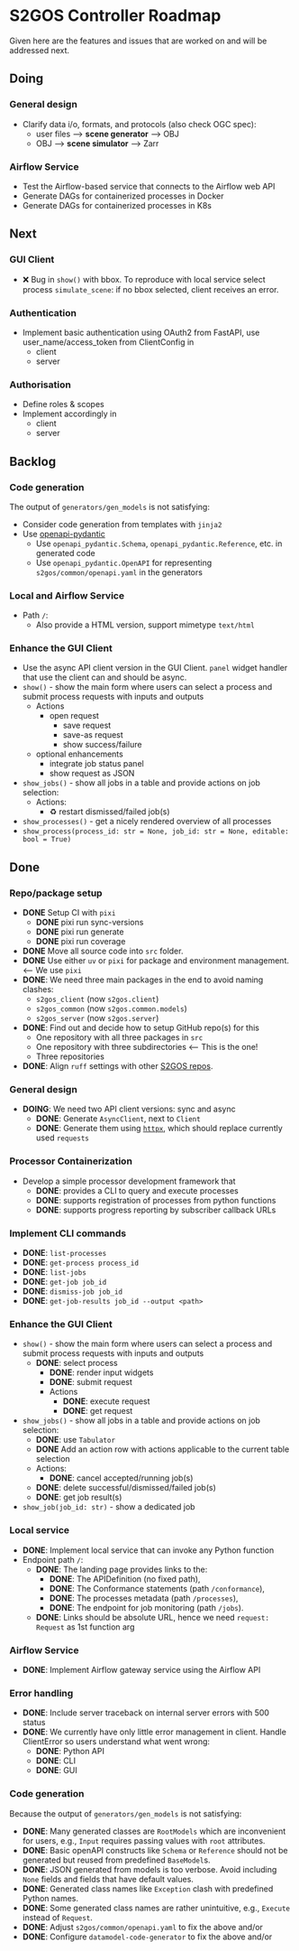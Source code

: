 # S2GOS Controller Roadmap

Given here are the features and issues that are worked on and will be addressed next.

## Doing

### General design

- Clarify data i/o, formats, and protocols (also check OGC spec):
    - user files --> **scene generator** --> OBJ
    - OBJ --> **scene simulator** --> Zarr 

### Airflow Service

- Test the Airflow-based service that connects to the Airflow web API
- Generate DAGs for containerized processes in Docker
- Generate DAGs for containerized processes in K8s

## Next

### GUI Client

- ❌ Bug in `show()` with bbox. To reproduce with local service
  select process `simulate_scene`: if no bbox selected, 
  client receives an error. 

### Authentication

* Implement basic authentication using OAuth2 from FastAPI, 
  use user_name/access_token from ClientConfig in
    - client 
    - server

### Authorisation

* Define roles & scopes
* Implement accordingly in
    - client 
    - server

## Backlog

### Code generation

The output of `generators/gen_models` is not satisfying: 

- Consider code generation from templates with `jinja2`
- Use [openapi-pydantic](https://github.com/mike-oakley/openapi-pydantic)
    - Use `openapi_pydantic.Schema`, `openapi_pydantic.Reference`, etc. in generated code
    - Use `openapi_pydantic.OpenAPI` for representing `s2gos/common/openapi.yaml` in 
      the generators

### Local and Airflow Service

- Path `/`:
    - Also provide a HTML version, support mimetype `text/html`

### Enhance the GUI Client

- Use the async API client version in the GUI Client.
  `panel` widget handler that use the client can and should be async.
- `show()` - show the main form where users can select a process 
  and submit process requests with inputs and outputs
    - Actions
      - open request 
        - save request 
        - save-as request
        - show success/failure
    - optional enhancements
        - integrate job status panel
        - show request as JSON
- `show_jobs()` - show all jobs in a table and provide actions on job selection: 
    - Actions:
        - ♻️️ restart dismissed/failed job(s)
- `show_processes()` - get a nicely rendered overview of all processes 
- `show_process(process_id: str = None, job_id: str = None, editable: bool = True)`


## Done

### Repo/package setup

* **DONE** Setup CI with `pixi`
    - **DONE** pixi run sync-versions
    - **DONE** pixi run generate
    - **DONE** pixi run coverage
* **DONE** Move all source code into `src` folder.
* **DONE** Use either `uv` or `pixi` for package and environment management. <-- We use `pixi`
* **DONE**: We need three main packages in the end to avoid naming clashes:
    - `s2gos_client` (now `s2gos.client`)
    - `s2gos_common` (now `s2gos.common.models`)
    - `s2gos_server` (now `s2gos.server`)
* **DONE**: Find out and decide how to setup GitHub repo(s) for this
    - One repository with all three packages in `src`
    - One repository with three subdirectories  <-- This is the one!
    - Three repositories 
* **DONE**: Align `ruff` settings with other [S2GOS repos](https://github.com/s2gos-dev).

### General design

- **DOING**: We need two API client versions: sync and async
    - **DONE**: Generate `AsyncClient`, next to `Client` 
    - **DONE**: Generate them using [`httpx`](https://github.com/encode/httpx), which 
      should replace currently used `requests`

### Processor Containerization

- Develop a simple processor development framework that
    - **DONE**: provides a CLI to query and execute processes   
    - **DONE**: supports registration of processes from python functions  
    - **DONE**: supports progress reporting by subscriber callback URLs 

### Implement CLI commands

- **DONE**: `list-processes`
- **DONE**: `get-process process_id`
- **DONE**: `list-jobs`
- **DONE**: `get-job job_id`
- **DONE**: `dismiss-job job_id`
- **DONE**: `get-job-results job_id --output <path>` 

### Enhance the GUI Client

- `show()` - show the main form where users can select a process 
  and submit process requests with inputs and outputs
  - **DONE**: select process
    - **DONE**: render input widgets
    - **DONE**: submit request
    - Actions
        - **DONE**: execute request 
        - **DONE**: get request 
- `show_jobs()` - show all jobs in a table and provide actions on job selection: 
    - **DONE**: use `Tabulator`
    - **DONE** Add an action row with actions applicable to the current table selection
    - Actions:
        - **DONE**: cancel accepted/running job(s)
    - **DONE**: delete successful/dismissed/failed job(s)
    - **DONE**: get job result(s)
- `show_job(job_id: str)` - show a dedicated job

### Local service

- **DONE**: Implement local service that can invoke any Python function
- Endpoint path `/`:
  - **DONE**: The landing page provides links to the:
    * **DONE**: The APIDefinition (no fixed path),
    * **DONE**: The Conformance statements (path `/conformance`),
    * **DONE**: The processes metadata (path `/processes`),
    * **DONE**: The endpoint for job monitoring (path `/jobs`).
  - **DONE**: Links should be absolute URL, hence we need `request: Request` as 1st function arg

### Airflow Service

- **DONE**: Implement Airflow gateway service using the Airflow API

### Error handling

* **DONE**: Include server traceback on internal server errors with 500 status
* **DONE**: We currently have only little error management in client. 
  Handle ClientError so users understand what went wrong:
  - **DONE**: Python API
  - **DONE**: CLI
  - **DONE**: GUI

### Code generation

Because the output of `generators/gen_models` is not satisfying: 

- **DONE**: Many generated classes are `RootModels` which are inconvenient for users, e.g.,
  `Input` requires passing values with `root` attributes.
- **DONE**: Basic openAPI constructs like `Schema` or `Reference` should not be  
  generated but reused from predefined `BaseModel`s.
- **DONE**: JSON generated from models is too verbose. Avoid including `None` fields and 
  fields that have default values.
- **DONE**: Generated class names like `Exception` clash with predefined Python names.
- **DONE**: Some generated class names are rather unintuitive, e.g., 
   `Execute` instead of `Request`.
- **DONE**: Adjust `s2gos/common/openapi.yaml` to fix the above and/or
- **DONE**: Configure `datamodel-code-generator` to fix the above and/or
